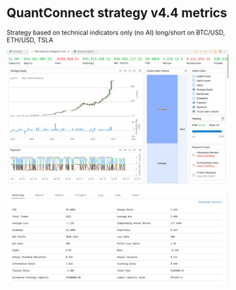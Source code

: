 # QuantConnect strategy v4.4 metrics

Strategy based on technical indicators only (no AI) long/short on BTC/USD, ETH/USD, TSLA

![stats 1](./4.4_1.png?raw=true "Stats 1")

![stats 2](./4.4_2.png?raw=true "Stats 2")
